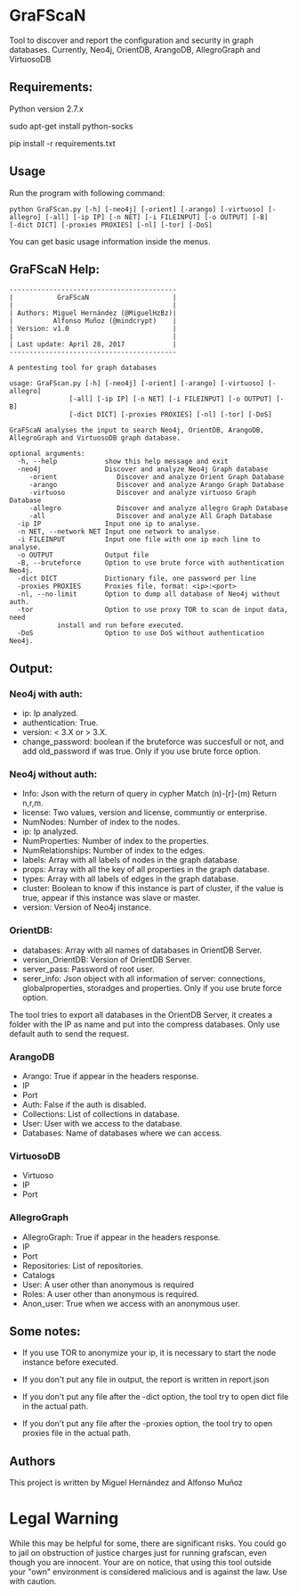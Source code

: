 # GraFScaN
Tool to discover and report the configuration and security in graph databases. Currently, Neo4j, OrientDB, ArangoDB, AllegroGraph and VirtuosoDB

## Requirements:

Python version 2.7.x

sudo apt-get install python-socks

pip install -r requirements.txt

## Usage
Run the program with following command: 

`python GraFScan.py [-h] [-neo4j] [-orient] [-arango] [-virtuoso] [-allegro] [-all] [-ip IP] [-n NET] [-i FILEINPUT] [-o OUTPUT] [-B]     [-dict DICT] [-proxies PROXIES] [-nl] [-tor] [-DoS]`

You can get basic usage information inside the menus.

## GraFScaN Help:
	
	------------------------------------------
	|           GraFScaN                     |
	|                                        |
	| Authors: Miguel Hernández (@MiguelHzBz)|
	|          Alfonso Muñoz (@mindcrypt)    |
	| Version: v1.0                          |
	|                                        |	
	| Last update: April 28, 2017            |	
	------------------------------------------	
		
	A pentesting tool for graph databases
    
	usage: GraFScan.py [-h] [-neo4j] [-orient] [-arango] [-virtuoso] [-allegro]
                   [-all] [-ip IP] [-n NET] [-i FILEINPUT] [-o OUTPUT] [-B]
                   [-dict DICT] [-proxies PROXIES] [-nl] [-tor] [-DoS]

	GraFScaN analyses the input to search Neo4j, OrientDB, ArangoDB, AllegroGraph and VirtuosoDB graph database.

	optional arguments:
	  -h, --help            show this help message and exit
	  -neo4j                Discover and analyze Neo4j Graph database
         -orient               Discover and analyze Orient Graph Database
         -arango               Discover and analyze Arango Graph Database
         -virtuoso             Discover and analyze virtuoso Graph Database
         -allegro              Discover and analyze allegro Graph Database
         -all                  Discover and analyze All Graph Database
	  -ip IP                Input one ip to analyse.
	  -n NET, --network NET Input one network to analyse.
	  -i FILEINPUT          Input one file with one ip each line to analyse.
	  -o OUTPUT             Output file
	  -B, --bruteforce      Option to use brute force with authentication Neo4j.
	  -dict DICT            Dictionary file, one password per line
	  -proxies PROXIES      Proxies file, format: <ip>:<port>
	  -nl, --no-limit       Option to dump all database of Neo4j without auth.
	  -tor                  Option to use proxy TOR to scan de input data, need
				install and run before executed.
	  -DoS                  Option to use DoS without authentication Neo4j.


## Output: 

### Neo4j with auth:

* ip: Ip analyzed.
* authentication: True.
* version: < 3.X or > 3.X.
* change_password: boolean if the bruteforce was succesfull or not, and add old_password if was true. Only if you use brute force option.

### Neo4j without auth:

* Info: Json with the return of query in cypher Match (n)-[r]-(m) Return n,r,m.
* license: Two values, version and license, communtiy or enterprise.
* NumNodes: Number of index to the nodes.
* ip: Ip analyzed.
* NumProperties: Number of index to the properties.
* NumRelationships: Number of index to the edges.
* labels: Array with all labels of nodes in the graph database.
* props: Array with all the key of all properties in the graph database.
* types: Array with all labels of edges in the graph database.
* cluster: Boolean to know if this instance is part of cluster, if the value is true, appear if this instance was slave or master.
* version: Version of Neo4j instance.

### OrientDB:

* databases: Array with all names of databases in OrientDB Server.
* version_OrientDB: Version of OrientDB Server.
* server_pass: Password of root user.
* serer_info: Json object with all information of server: connections, globalproperties, storadges and properties. Only if you use brute force option.

The tool tries to export all databases in the OrientDB Server, it creates a folder with the IP as name and put into the compress databases. Only use default auth to send the request.

### ArangoDB

* Arango: True if appear in the headers response.
* IP
* Port
* Auth: False if the auth is disabled.
* Collections: List of collections in database.
* User: User with we access to the database.
* Databases: Name of databases where we can access.

### VirtuosoDB

* Virtuoso
* IP
* Port

### AllegroGraph

* AllegroGraph: True if appear in the headers response.
* IP
* Port
* Repositories: List of repositories.
* Catalogs
* User: A user other than anonymous is required
* Roles: A user other than anonymous is required.
* Anon_user: True when we access with an anonymous user.

## Some notes:

* If you use TOR to anonymize your ip, it is necessary to start the node instance before executed.

* If you don't put any file in output, the report is written in report.json

* If you don't put any file after the -dict option, the tool try to open dict file in the actual path.

* If you don't put any file after the -proxies option, the tool try to open proxies file in the actual path.

## Authors
This project is written by Miguel Hernández and Alfonso Muñoz

# Legal Warning

While this may be helpful for some, there are significant risks.
You could go to jail on obstruction of justice charges just for running grafscan,
even though you are innocent. Your are on notice, that using this tool outside your
"own" environment is considered malicious and is against the law. Use with caution.
